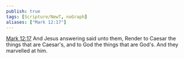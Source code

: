 ```yaml
---
publish: true
tags: [Scripture/NewT, noGraph]
aliases: ["Mark 12:17"]
---
```

[Mark 12:17](https://churchofjesuschrist.org/study/scriptures/nt/mark/12?lang=eng&id=p17#p17) And Jesus answering said unto them, Render to Caesar the things that are Caesar's, and to God the things that are God's. And they marvelled at him.
